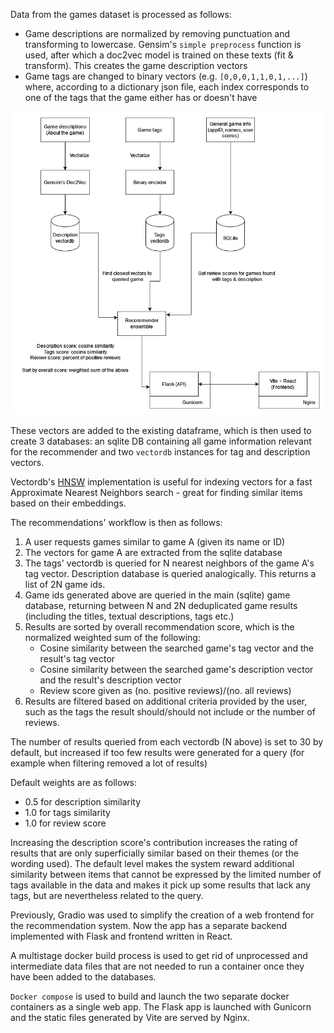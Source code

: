 Data from the games dataset is processed as follows:

* Game descriptions are normalized by removing punctuation and transforming to lowercase. Gensim's `simple preprocess` function is used, after which a doc2vec model is trained on these texts (fit & transform). This creates the game description vectors
* Game tags are changed to binary vectors (e.g. `[0,0,0,1,1,0,1,...]`) where, according to a dictionary json file, each index corresponds to one of the tags that the game either has or doesn't have

![image](architecture.png)

These vectors are added to the existing dataframe, which is then used to create 3 databases: an sqlite DB containing all game information relevant for the recommender and two `vectordb` instances for tag and description vectors.

Vectordb's [HNSW](https://en.wikipedia.org/wiki/Hierarchical_navigable_small_world) implementation is useful for indexing vectors for a fast Approximate Nearest Neighbors search - great for finding similar items based on their embeddings.

The recommendations' workflow is then as follows:

1. A user requests games similar to game A (given its name or ID)
2. The vectors for game A are extracted from the sqlite database
3. The tags' vectordb is queried for N nearest neighbors of the game A's tag vector. Description database is queried analogically. This returns a list of 2N game ids.
4. Game ids generated above are queried in the main (sqlite) game database, returning between N and 2N deduplicated game results (including the titles, textual descriptions, tags etc.)
5. Results are sorted by overall recommendation score, which is the normalized weighted sum of the following:
   * Cosine similarity between the searched game's tag vector and the result's tag vector
   * Cosine similarity between the searched game's description vector and the result's description vector
   * Review score given as (no. positive reviews)/(no. all reviews)
6. Results are filtered based on additional criteria provided by the user, such as the tags the result should/should not include or the number of reviews.



The number of results queried from each vectordb (N above) is set to 30 by default, but increased if too few results were generated for a query (for example when filtering removed a lot of results)

Default weights are as follows:
* 0.5 for description similarity
* 1.0 for tags similarity
* 1.0 for review score

Increasing the description score's contribution increases the rating of results that are only superficially similar based on their themes (or the wording used). The default level makes the system reward additional similarity between items that cannot be expressed by the limited number of tags available in the data and makes it pick up some results that lack any tags, but are nevertheless related to the query. 

Previously, Gradio was used to simplify the creation of a web frontend for the recommendation system. Now the app has a separate backend implemented with Flask and frontend written in React.

A multistage docker build process is used to get rid of unprocessed and intermediate data files that are not needed to run a container once they have been added to the databases.

`Docker compose` is used to build and launch the two separate docker containers as a single web app. The Flask app is launched with Gunicorn and the static files generated by Vite are served by Nginx.